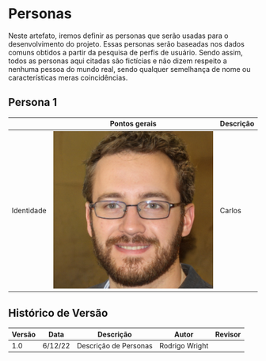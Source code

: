 # Personas

Neste artefato, iremos definir as personas que serão usadas para o desenvolvimento do projeto. Essas personas serão baseadas nos dados comuns obtidos a partir da pesquisa de perfis de usuário. Sendo assim, todos as personas aqui citadas são fictícias e não dizem respeito a nenhuma pessoa do mundo real, sendo qualquer semelhança de nome ou características meras coincidências.

## Persona 1

|            | Pontos gerais                      | Descrição |
| ---------- | ---------------------------------- | --------- |
| Identidade | ![Persona1](./assets/Persona1.png) |   Carlos  |

## Histórico de Versão

| Versão | Data     | Descrição                  | Autor               | Revisor             |
| ------ | -------- | -------------------------- | ------------------- | ------------------- |
|  1.0   | 6/12/22  | Descrição de Personas      | Rodrigo Wright      |                     |

